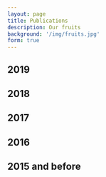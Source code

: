 ```yaml
---
layout: page
title: Publications
description: Our fruits 
background: '/img/fruits.jpg'
form: true
---
```


## 2019

## 2018

## 2017

## 2016

## 2015 and before
